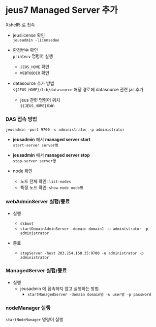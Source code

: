 

# jeus7 Managed Server 추가

Xshell5 로 접속

- jeuslicense 확인  
`jeusadmin -licensedue`  


- 환경변수 확인  
`printenv` 명령어 실행  
  - `JEUS_HOME` 확인  
  - `WEBTOBDIR` 확인  


- datasource 추가 방법  
`${JEUS_HOME}/lib/datasource` 해당 경로에 datasource 관련 jar 추가  
  - jeus 관련 명령어 위치  
  `${JEUS_HOME}`/bin  



### DAS 접속 방법
`jeusadmin -port 9700 -u administrator -p administrator`  

- **jeusadmin** 에서 **managed server start**  
`start-server server명`  

- **jeusadmin** 에서 **managed server stop**  
`stop-server server명`  


- node 확인  
  - 노드 전체 확인: `list-nodes`  
  - 특정 노드 확인: `show-node node명`  


### webAdminServer 실행/종료

- 실행  
  - `dsboot`  
  - `startDomainAdminServer -domain domain1 -u administrator -p administrator`  
  
- 종료  
  - `stopServer -host 203.254.160.35:9700 -u administrator -p administrator`  
  

### ManagedServer 실행/종료
 - 실행  
   - jeusadmin 에 접속하지 않고 실행하는 방법  
     -  `startManagedServer -domain domain명 -u user명 -p password`  


### nodeManager 실행
`startNodeManager` 명령어 실행  

